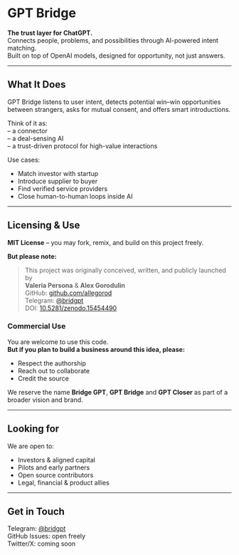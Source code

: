 # GPT Bridge

**The trust layer for ChatGPT.**  
Connects people, problems, and possibilities through AI-powered intent matching.  
Built on top of OpenAI models, designed for opportunity, not just answers.

---

## What It Does

GPT Bridge listens to user intent, detects potential win–win opportunities between strangers, asks for mutual consent, and offers smart introductions.

Think of it as:  
– a connector  
– a deal-sensing AI  
– a trust-driven protocol for high-value interactions

Use cases:  
- Match investor with startup  
- Introduce supplier to buyer  
- Find verified service providers  
- Close human-to-human loops inside AI

---

## Licensing & Use

**MIT License** – you may fork, remix, and build on this project freely.

**But please note:**

> This project was originally conceived, written, and publicly launched by  
> **Valeria Persona** & **Alex Gorodulin**  
> GitHub: [github.com/allegorod](https://github.com/allegorod)  
> Telegram: [@bridgpt](https://t.me/bridgpt)  
> DOI: [10.5281/zenodo.15454490](https://doi.org/10.5281/zenodo.15454490)

### Commercial Use

You are welcome to use this code.  
**But if you plan to build a business around this idea, please:**
- Respect the authorship
- Reach out to collaborate
- Credit the source

We reserve the name **Bridge GPT**, **GPT Bridge** and **GPT Closer** as part of a broader vision and brand.

---

## Looking for

We are open to:
- Investors & aligned capital  
- Pilots and early partners  
- Open source contributors  
- Legal, financial & product allies

---

## Get in Touch

Telegram: [@bridgpt](https://t.me/bridgpt)  
GitHub Issues: open freely  
Twitter/X: coming soon  
